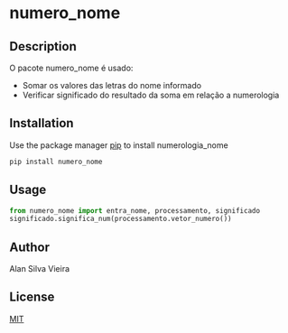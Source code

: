 # numero_nome

## Description 
O pacote numero_nome é usado:

- Somar os valores das letras do nome informado
- Verificar significado do resultado da soma em relação a numerologia

## Installation

Use the package manager [pip](https://pip.pypa.io/en/stable/) to install numerologia_nome

```bash
pip install numero_nome
```

## Usage

```python
from numero_nome import entra_nome, processamento, significado
significado.significa_num(processamento.vetor_numero())
```

## Author
Alan Silva Vieira

## License
[MIT](https://choosealicense.com/licenses/mit/)